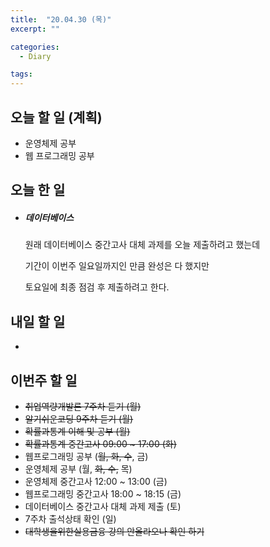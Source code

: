 ```yaml
---
title:  "20.04.30 (목)"
excerpt: ""

categories:
  - Diary

tags:
---
```


## 오늘 할 일 (계획)

- 운영체제 공부
- 웹 프로그래밍 공부


## 오늘 한 일

- ##### 데이터베이스

  원래 데이터베이스 중간고사 대체 과제를 오늘 제출하려고 했는데

  기간이 이번주 일요일까지인 만큼 완성은 다 했지만

  토요일에 최종 점검 후 제출하려고 한다.

  

## 내일 할 일

- 


## 이번주 할 일

- ~~취업역량개발론 7주차 듣기 (월)~~
- ~~알기쉬운코딩 9주차 듣기 (월)~~
- ~~확률과통계 이해 및 공부 (월)~~
- ~~확률과통계 중간고사 09:00 ~ 17:00 (화)~~
- 웹프로그래밍 공부 (~~월, 화, 수~~, 금)
- 운영체제 공부 (월, ~~화, 수,~~ 목)
- 운영체제 중간고사 12:00 ~ 13:00 (금)
- 웹프로그래밍 중간고사 18:00 ~ 18:15 (금)
- 데이터베이스 중간고사 대체 과제 제출 (토)
- 7주차 출석상태 확인 (일)
- ~~대학생을위한실용금융 강의 안올라오나 확인 하기~~
